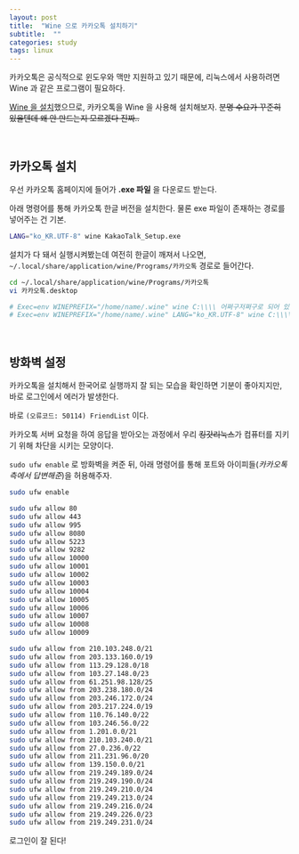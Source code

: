 ```yaml
---
layout: post
title:  "Wine 으로 카카오톡 설치하기"
subtitle:  ""
categories: study
tags: linux
---
```


카카오톡은 공식적으로 윈도우와 맥만 지원하고 있기 때문에, 리눅스에서 사용하려면 Wine 과 같은 프로그램이 필요하다.

[Wine 을 설치](https://bconfiden2.github.io/study/2021/08/13/wine/)했으므로, 카카오톡을 Wine 을 사용해 설치해보자. ~~분명 수요가 꾸준히 있을텐데 왜 안 만드는지 모르겠다 진짜..~~

<br>

## 카카오톡 설치

우선 카카오톡 홈페이지에 들어가 **.exe 파일** 을 다운로드 받는다.

아래 명령어를 통해 카카오톡 한글 버전을 설치한다. 물론 exe 파일이 존재하는 경로를 넣어주는 건 기본.
```bash
LANG="ko_KR.UTF-8" wine KakaoTalk_Setup.exe
```

설치가 다 돼서 실행시켜봤는데 여전히 한글이 깨져서 나오면, ```~/.local/share/application/wine/Programs/카카오톡``` 경로로 들어간다.

```bash
cd ~/.local/share/application/wine/Programs/카카오톡
vi 카카오톡.desktop

# Exec=env WINEPREFIX="/home/name/.wine" wine C:\\\\ 어쩌구저쩌구로 되어 있을 텐데,
# Exec=env WINEPREFIX="/home/name/.wine" LANG="ko_KR.UTF-8" wine C:\\\\ 로 바꾼 뒤 저장.
```

<br>

## 방화벽 설정

카카오톡을 설치해서 한국어로 실행까지 잘 되는 모습을 확인하면 기분이 좋아지지만, 바로 로그인에서 에러가 발생한다.

바로 ```(오류코드: 50114) FriendList``` 이다.

카카오톡 서버 요청을 하여 응답을 받아오는 과정에서 우리 ~~킹갓리눅스~~가 컴퓨터를 지키기 위해 차단을 시키는 모양이다.

```sudo ufw enable``` 로 방화벽을 켜준 뒤, 아래 명령어를 통해 포트와 아이피들(*카카오톡 측에서 답변해준*)을 허용해주자.

```bash
sudo ufw enable

sudo ufw allow 80
sudo ufw allow 443
sudo ufw allow 995
sudo ufw allow 8080
sudo ufw allow 5223
sudo ufw allow 9282
sudo ufw allow 10000
sudo ufw allow 10001
sudo ufw allow 10002
sudo ufw allow 10003
sudo ufw allow 10004
sudo ufw allow 10005
sudo ufw allow 10006
sudo ufw allow 10007
sudo ufw allow 10008
sudo ufw allow 10009

sudo ufw allow from 210.103.248.0/21
sudo ufw allow from 203.133.160.0/19
sudo ufw allow from 113.29.128.0/18
sudo ufw allow from 103.27.148.0/23
sudo ufw allow from 61.251.98.128/25
sudo ufw allow from 203.238.180.0/24
sudo ufw allow from 203.246.172.0/24
sudo ufw allow from 203.217.224.0/19
sudo ufw allow from 110.76.140.0/22
sudo ufw allow from 103.246.56.0/22
sudo ufw allow from 1.201.0.0/21
sudo ufw allow from 210.103.240.0/21
sudo ufw allow from 27.0.236.0/22
sudo ufw allow from 211.231.96.0/20
sudo ufw allow from 139.150.0.0/21
sudo ufw allow from 219.249.189.0/24
sudo ufw allow from 219.249.190.0/24
sudo ufw allow from 219.249.210.0/24
sudo ufw allow from 219.249.213.0/24
sudo ufw allow from 219.249.216.0/24
sudo ufw allow from 219.249.226.0/23
sudo ufw allow from 219.249.231.0/24
```

로그인이 잘 된다!